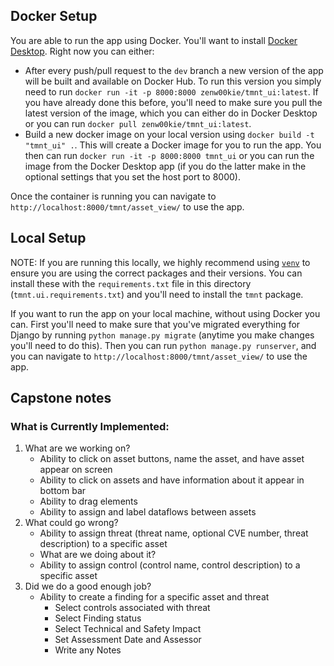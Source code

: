## Docker Setup

You are able to run the app using Docker. You'll want to install [Docker Desktop](https://docs.docker.com/desktop/). Right now you can either:
- After every push/pull request to the `dev` branch a new version of the app will be built and available on Docker Hub. To run this version you simply need to run `docker run -it -p 8000:8000 zenw00kie/tmnt_ui:latest`. If you have already done this before, you'll need to make sure you pull the latest version of the image, which you can either do in Docker Desktop or you can run `docker pull zenw00kie/tmnt_ui:latest`.
- Build a new docker image on your local version using `docker build -t "tmnt_ui" .`. This will create a Docker image for you to run the app. You then can run `docker run -it -p 8000:8000 tmnt_ui` or you can run the image from the Docker Desktop app (if you do the latter make in the optional settings that you set the host port to 8000).

Once the container is running you can navigate to `http://localhost:8000/tmnt/asset_view/` to use the app.

## Local Setup
NOTE: If you are running this locally, we highly recommend using [`venv`](https://docs.python.org/3/library/venv.html) to ensure you are using the correct packages and their versions. You can install these with the `requirements.txt` file in this directory (`tmnt.ui.requirements.txt`) and you'll need to install the `tmnt` package.

If you want to run the app on your local machine, without using Docker you can. First you'll need to make sure that you've migrated everything for Django by running `python manage.py migrate` (anytime you make changes you'll need to do this). Then you can run `python manage.py runserver`, and you can navigate to `http://localhost:8000/tmnt/asset_view/` to use the app.

## Capstone notes

### What is Currently Implemented:
1. What are we working on?
    * Ability to click on asset buttons, name the asset, and have asset appear
    on screen
    * Ability to click on assets and have information about it appear in bottom
    bar
    * Ability to drag elements
    * Ability to assign and label dataflows between assets
2. What could go wrong?
    * Ability to assign threat (threat name, optional CVE number, threat
    description) to a specific asset
    * What are we doing about it?
    * Ability to assign control (control name, control description) to a
    specific asset
3. Did we do a good enough job?
    * Ability to create a finding for a specific asset and threat
        * Select controls associated with threat
        * Select Finding status
        * Select Technical and Safety Impact
        * Set Assessment Date and Assessor
        * Write any Notes
